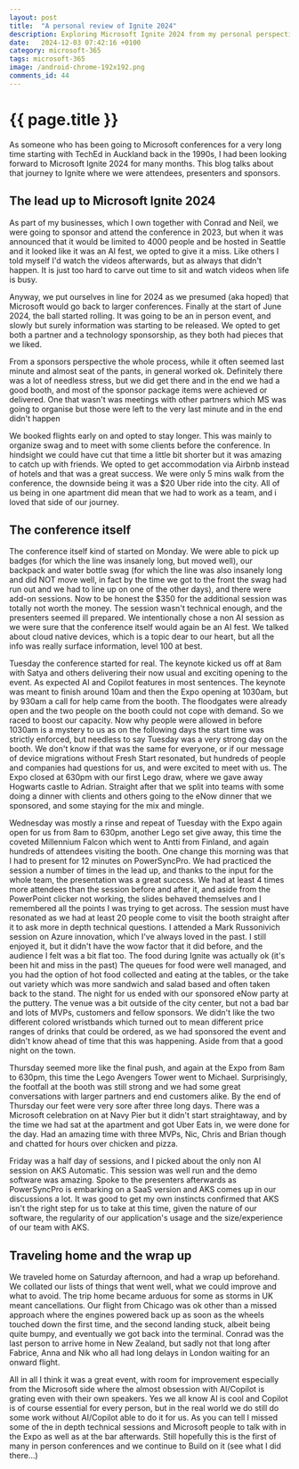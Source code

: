 ```yaml
---
layout: post
title:  "A personal review of Ignite 2024"
description: Exploring Microsoft Ignite 2024 from my personal perspective as a sponsor, presenter and attendee
date:   2024-12-03 07:42:16 +0100
category: microsoft-365
tags: microsoft-365
image: /android-chrome-192x192.png
comments_id: 44
---
```

<h1>{{ page.title }}</h1>

As someone who has been going to Microsoft conferences for a very long time starting with TechEd in Auckland back in the 1990s, I had been looking forward to Microsoft Ignite 2024 for many months.   This blog talks about that journey to Ignite where we were attendees, presenters and sponsors.

## The lead up to Microsoft Ignite 2024

As part of my businesses, which I own together with Conrad and Neil, we were going to sponsor and attend the conference in 2023, but when it was announced that it would be limited to 4000 people and be hosted in Seattle and it looked like it was an AI fest, we opted to give it a miss.   Like others I told myself I'd watch the videos afterwards, but as always that didn't happen.   It is just too hard to carve out time to sit and watch videos when life is busy.

Anyway, we put ourselves in line for 2024 as we presumed (aka hoped) that Microsoft would go back to larger conferences.  Finally at the start of June 2024, the ball started rolling.   It was going to be an in person event, and slowly but surely information was starting to be released.  We opted to get both a partner and a technology sponsorship, as they both had pieces that we liked.

From a sponsors perspective the whole process, while it often seemed last minute and almost seat of the pants, in general worked ok.   Definitely there was a lot of needless stress, but we did get there and in the end we had a good booth, and most of the sponsor package items were achieved or delivered.   One that wasn't was meetings with other partners which MS was going to organise but those were left to the very last minute and in the end didn't happen

We booked flights early on and opted to stay longer.  This was mainly to organize swag and to meet with some clients before the conference.  In hindsight we could have cut that time a little bit shorter but it was amazing to catch up with friends.   We opted to get accommodation via Airbnb instead of hotels and that was a great success.  We were only 5 mins walk from the conference, the downside being it was a $20 Uber ride into the city.  All of us being in one apartment did mean that we had to work as a team, and i loved that side of our journey.

## The conference itself

The conference itself kind of started on Monday.  We were able to pick up badges (for which the line was insanely long, but moved well), our backpack and water bottle swag (for which the line was also insanely long and did NOT move well, in fact by the time we got to the front the swag had run out and we had to line up on one of the other days), and there were add-on sessions.   Now to be honest the $350 for the additional session was totally not worth the money.   The session wasn't technical enough, and the presenters seemed ill prepared.   We intentionally chose a non AI session as we were sure that the conference itself would again be an AI fest.   We talked about cloud native devices, which is a topic dear to our heart, but all the info was really surface information, level 100 at best.

Tuesday the conference started for real.  The keynote kicked us off at 8am with Satya and others delivering their now usual and exciting opening to the event.   As expected AI and Copilot features in most sentences.  The keynote was meant to finish around 10am and then the Expo opening at 1030am, but by 930am a call for help came from the booth.  The floodgates were already open and the two people on the booth could not cope with demand.   So we raced to boost our capacity.   Now why people were allowed in before 1030am is a mystery to us as on the following days the start time was strictly enforced, but needless to say Tuesday was a very strong day on the booth.   We don't know if that was the same for everyone, or if our message of device migrations without Fresh Start resonated, but hundreds of people and companies had questions for us, and were excited to meet with us.  The Expo closed at 630pm with our first Lego draw, where we gave away Hogwarts castle to Adrian.   Straight after that we split into teams with some doing a dinner with clients and others going to the eNow dinner that we sponsored, and some staying for the mix and mingle.

Wednesday was mostly a rinse and repeat of Tuesday with the Expo again open for us from 8am to 630pm, another Lego set give away, this time the coveted Millennium Falcon which went to Antti from Finland, and again hundreds of attendees visiting the booth.  One change this morning was that I had to present for 12 minutes on PowerSyncPro.  We had practiced the session a number of times in the lead up, and thanks to the input for the whole team, the presentation was a great success.  We had at least 4 times more attendees than the session before and after it, and aside from the PowerPoint clicker not working, the slides behaved themselves and I remembered all the points I was trying to get across.  The session must have resonated as we had at least 20 people come to visit the booth straight after it to ask more in depth technical questions.  I attended a Mark Russonivich session on Azure innovation, which I've always loved in the past.   I still enjoyed it, but it didn't have the wow factor that it did before, and the audience I felt was a bit flat too.  The food during Ignite was actually ok (it's been hit and miss in the past)   The queues for food were well managed, and you had the option of hot food collected and eating at the tables, or the take out variety which was more sandwich and salad based and often taken back to the stand.  The night for us ended with our sponsored eNow party at the puttery.  The venue was a bit outside of the city center, but not a bad bar and lots of MVPs, customers and fellow sponsors.  We didn't like the two different colored wristbands which turned out to mean different price ranges of drinks that could be ordered, as we had sponsored the event and didn't know ahead of time that this was happening.   Aside from that a good night on the town.

Thursday seemed more like the final push, and again at the Expo from 8am to 630pm, this time the Lego Avengers Tower went to Michael. Surprisingly, the footfall at the booth was still strong and we had some great conversations with larger partners and end customers alike.   By the end of Thursday our feet were very sore after three long days.   There was a Microsoft celebration on at Navy Pier but it didn't start straightaway, and by the time we had sat at the apartment and got Uber Eats in, we were done for the day.  Had an amazing time with three MVPs, Nic, Chris and Brian though and chatted for hours over chicken and pizza.

Friday was a half day of sessions, and I picked about the only non AI session on AKS Automatic.  This session was well run and the demo software was amazing.  Spoke to the presenters afterwards as PowerSyncPro is embarking on a SaaS version and AKS comes up in our discussions a lot.   It was good to get my own instincts confirmed that AKS isn't the right step for us to take at this time, given the nature of our software, the regularity of our application's usage and the size/experience of our team with AKS. 

## Traveling home and the wrap up

We traveled home on Saturday afternoon, and had a wrap up beforehand.   We collated our lists of things that went well, what we could improve and what to avoid.  The trip home became arduous for some as storms in UK meant cancellations.   Our flight from Chicago was ok other than a missed approach where the engines powered back up as soon as the wheels touched down the first time, and the second landing stuck, albeit being quite bumpy, and eventually we got back into the terminal.  Conrad was the last person to arrive home in New Zealand, but sadly not that long after Fabrice, Anna and Nik who all had long delays in London waiting for an onward flight.

All in all I think it was a great event, with room for improvement especially from the Microsoft side where the almost obsession with AI/Copilot is grating even with their own speakers.  Yes we all know AI is cool and Copilot is of course essential for every person, but in the real world we do still do some work without AI/Copilot able to do it for us.   As you can tell I missed some of the in depth technical sessions and Microsoft people to talk with in the Expo as well as at the bar afterwards.   Still hopefully this is the first of many in person conferences and we continue to Build on it (see what I did there...)


